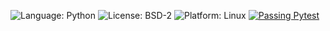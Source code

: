 ![Language: Python](https://img.shields.io/badge/Language-Python-blue)
![License: BSD-2](https://img.shields.io/badge/License-MIT-blue)
![Platform: Linux](https://img.shields.io/badge/Platform-Linux-blue)
[![Passing Pytest](https://github.com/NCSU-SE-Spring2025-Group6/HW1/actions/workflows/python-app.yml/badge.svg)](https://github.com/NCSU-SE-Spring2025-Group6/HW1/actions/workflows/python-app.yml)

